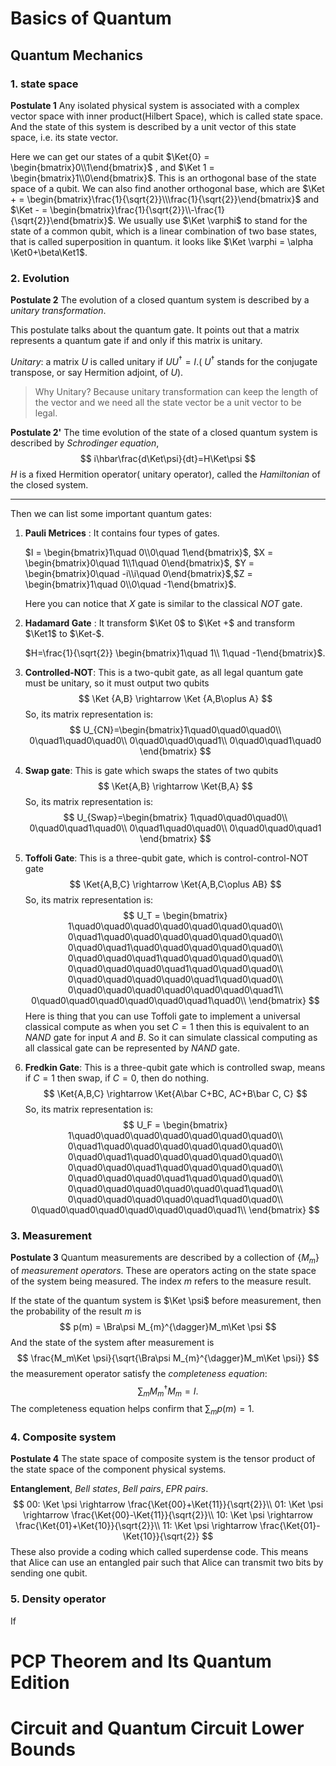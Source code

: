 $$
\newcommand{\Ket}[1]{\left| #1 \right\rangle}
\newcommand{\Bra}[1]{\left\langle #1 \right|}
$$

# Basics of Quantum

## Quantum Mechanics

### 1. state space

**Postulate 1** Any isolated physical system is associated with a complex vector space with inner product(Hilbert Space), which is called state space. And the state of this system is described by a unit vector of this state space, i.e. its state vector.

Here we can get our states of a qubit $\Ket{0} = \begin{bmatrix}0\\1\end{bmatrix}$ , and $\Ket 1 = \begin{bmatrix}1\\0\end{bmatrix}$. This is an orthogonal base of the state space of a qubit. We can also find another orthogonal base, which are $\Ket + = \begin{bmatrix}\frac{1}{\sqrt{2}}\\\frac{1}{\sqrt{2}}\end{bmatrix}$ and $\Ket - = \begin{bmatrix}\frac{1}{\sqrt{2}}\\-\frac{1}{\sqrt{2}}\end{bmatrix}$. We usually use $\Ket \varphi$ to stand for the state of a common qubit, which is a linear combination of two base states, that is called superposition in quantum. it looks like $\Ket \varphi = \alpha \Ket0+\beta\Ket1$.

### 2. Evolution

**Postulate 2** The evolution of a closed quantum system is described by a *unitary transformation*.

This postulate talks about the quantum gate. It points out that a matrix represents a quantum gate if and only if this matrix is unitary.

*Unitary*: a matrix $U$ is called unitary if $UU^{\dagger} =I$.( $U^{\dagger}$ stands for the conjugate transpose, or say Hermition adjoint, of $U$).

> Why Unitary? Because unitary transformation can keep the length of the vector and we need all the state vector be a unit vector to be legal.

**Postulate 2'** The time evolution of the state of a closed quantum system is described by *Schrodinger equation*,
$$
i\hbar\frac{d\Ket\psi}{dt}=H\Ket\psi
$$
$H$ is a fixed Hermition operator( unitary operator), called the *Hamiltonian* of the closed system.

---

Then we can list some important quantum gates:

1. **Pauli Metrices** : It contains four types of gates.

   $I = \begin{bmatrix}1\quad 0\\0\quad 1\end{bmatrix}$, $X = \begin{bmatrix}0\quad 1\\1\quad 0\end{bmatrix}$, $Y = \begin{bmatrix}0\quad -i\\i\quad 0\end{bmatrix}$,$Z = \begin{bmatrix}1\quad 0\\0\quad -1\end{bmatrix}$.

   Here you can notice that $X$ gate is similar to the classical $NOT$ gate.

2. **Hadamard Gate** : It transform $\Ket 0$ to $\Ket +$ and transform $\Ket1$ to $\Ket-$.

   $H=\frac{1}{\sqrt{2}} \begin{bmatrix}1\quad 1\\ 1\quad -1\end{bmatrix}$.

3. **Controlled-NOT**: This is a two-qubit gate, as all legal quantum gate must be unitary, so it must output two qubits
   $$
   \Ket {A,B} \rightarrow \Ket {A,B\oplus A}
   $$
   So, its matrix representation is:
   $$
   U_{CN}=\begin{bmatrix}1\quad0\quad0\quad0\\
   0\quad1\quad0\quad0\\
   0\quad0\quad0\quad1\\
   0\quad0\quad1\quad0
   \end{bmatrix}
   $$

4. **Swap gate**: This is gate which swaps the states of two qubits
   $$
   \Ket{A,B} \rightarrow \Ket{B,A}
   $$
   So, its matrix representation is:
   $$
   U_{Swap}=\begin{bmatrix}
   1\quad0\quad0\quad0\\
   0\quad0\quad1\quad0\\
   0\quad1\quad0\quad0\\
   0\quad0\quad0\quad1
   \end{bmatrix}
   $$

5. **Toffoli Gate**: This is a three-qubit gate, which is control-control-NOT gate
   $$
   \Ket{A,B,C} \rightarrow \Ket{A,B,C\oplus AB}
   $$
   So, its matrix representation is:
   $$
   U_T = \begin{bmatrix}
   1\quad0\quad0\quad0\quad0\quad0\quad0\quad0\\
   0\quad1\quad0\quad0\quad0\quad0\quad0\quad0\\
   0\quad0\quad1\quad0\quad0\quad0\quad0\quad0\\
   0\quad0\quad0\quad1\quad0\quad0\quad0\quad0\\
   0\quad0\quad0\quad0\quad1\quad0\quad0\quad0\\
   0\quad0\quad0\quad0\quad0\quad1\quad0\quad0\\
   0\quad0\quad0\quad0\quad0\quad0\quad0\quad1\\
   0\quad0\quad0\quad0\quad0\quad0\quad1\quad0\\
   \end{bmatrix}
   $$
   Here is thing that you can use Toffoli gate to implement a universal classical compute as when you set $C=1$ then this is equivalent to an $NAND$ gate for input $A$ and $B$. So it can simulate classical computing as all classical gate can be represented by $NAND$ gate. 



6. **Fredkin Gate**: This is a three-qubit gate which is controlled swap, means if $C=1$ then swap, if $C=0$, then do nothing.
   $$
   \Ket{A,B,C} \rightarrow \Ket{A\bar C+BC, AC+B\bar C, C}
   $$
   So, its matrix representation is:
   $$
   U_F = \begin{bmatrix}
   1\quad0\quad0\quad0\quad0\quad0\quad0\quad0\\
   0\quad1\quad0\quad0\quad0\quad0\quad0\quad0\\
   0\quad0\quad1\quad0\quad0\quad0\quad0\quad0\\
   0\quad0\quad0\quad1\quad0\quad0\quad0\quad0\\
   0\quad0\quad0\quad0\quad1\quad0\quad0\quad0\\
   0\quad0\quad0\quad0\quad0\quad0\quad1\quad0\\
   0\quad0\quad0\quad0\quad0\quad1\quad0\quad0\\
   0\quad0\quad0\quad0\quad0\quad0\quad0\quad1\\
   \end{bmatrix}
   $$
   

### 3. Measurement

**Postulate 3** Quantum measurements are described by a collection of $\{M_m\}$ of *measurement operators*. These are operators acting on the state space of the system being measured. The index $m$ refers to the measure result.

If the state of the quantum system is $\Ket \psi$ before measurement, then the probability of the result $m$ is
$$
p(m) = \Bra\psi M_{m}^{\dagger}M_m\Ket \psi
$$
And the state of the system after measurement is 
$$
\frac{M_m\Ket \psi}{\sqrt{\Bra\psi M_{m}^{\dagger}M_m\Ket \psi}}
$$
the measurement operator satisfy the *completeness equation*:
$$
\sum_m M_m^{\dagger}M_m =I.
$$
The completeness equation helps confirm that $\sum_m p(m) =1$.

### 4. Composite system

**Postulate 4** The state space of composite system is the tensor product of the state space of the component physical systems.

**Entanglement**, *Bell states*, *Bell pairs*, *EPR pairs*.
$$
00: \Ket \psi \rightarrow \frac{\Ket{00}+\Ket{11}}{\sqrt{2}}\\
01: \Ket \psi \rightarrow \frac{\Ket{00}-\Ket{11}}{\sqrt{2}}\\
10: \Ket \psi \rightarrow \frac{\Ket{01}+\Ket{10}}{\sqrt{2}}\\
11: \Ket \psi \rightarrow \frac{\Ket{01}-\Ket{10}}{\sqrt{2}}
$$
These also provide a coding which called superdense code. This means that Alice can use an entangled pair such that Alice can transmit two bits by sending one qubit.

### 5. Density operator

If 

# PCP Theorem and Its Quantum Edition

# Circuit and Quantum Circuit Lower Bounds

